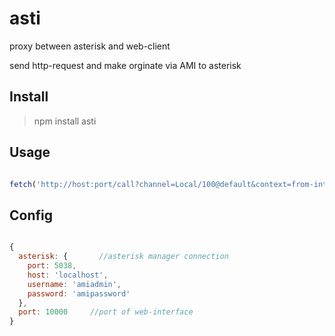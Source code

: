 # asti

proxy between asterisk and web-client

send http-request and make orginate via AMI to asterisk

## Install

> npm install asti


## Usage

`````javascript

fetch('http://host:port/call?channel=Local/100@default&context=from-internal&exten=89135292926');


`````


## Config

`````javascript 

{
  asterisk: {       //asterisk manager connection
    port: 5038,
    host: 'localhost',
    username: 'amiadmin',
    password: 'amipassword'
  },
  port: 10000     //port of web-interface
}


`````